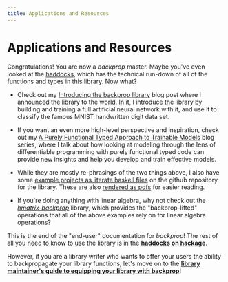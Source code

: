 ```yaml
---
title: Applications and Resources
---
```


Applications and Resources
==========================

Congratulations!  You are now a *backprop* master.  Maybe you've even looked at
the [haddocks][haddock], which has the technical run-down of all of the
functions and types in this library.  Now what?

*   Check out my [Introducing the backprop library][intro] blog post where I
    announced the library to the world.  In it, I introduce the library by
    building and training a full artificial neural network with it, and use it
    to classify the famous MNIST handwritten digit data set.

*   If you want an even more high-level perspective and inspiration, check out
    my [A Purely Functional Typed Approach to Trainable Models][models] blog
    series, where I talk about how looking at modeling through the lens of
    differentiable programming with purely functional typed code can provide
    new insights and help you develop and train effective models.

*   While they are mostly re-phrasings of the two things above, I also have
    some [example projects as literate haskell files][lhs] on the github
    repository for the library.  These are also [rendered as pdfs][renders] for
    easier reading.

*   If you're doing anything with linear algebra, why not check out the
    *[hmatrix-backprop][]* library, which provides the "backprop-lifted"
    operations that all of the above examples rely on for linear algebra
    operations?

[haddock]: https://hackage.haskell.org/package/backprop
[intro]: https://blog.jle.im/entry/introducing-the-backprop-library.html
[models]: https://blog.jle.im/entry/purely-functional-typed-models-1.html
[lhs]: https://github.com/mstksg/backprop/blob/master/samples
[renders]: https://github.com/mstksg/backprop/tree/master/renders
[hmatrix-backprop]: http://hackage.haskell.org/package/hmatrix-backprop

This is the end of the "end-user" documentation for *backprop*!  The rest of
all you need to know to use the library is in the **[haddocks on
hackage][haddock]**.

However, if you are a library writer who wants to offer your users the ability
to backpropagate your library functions, let's move on to the **[library
maintainer's guide to equipping your library with backprop][equipping]**!

[equipping]: https://backprop.jle.im/06-equipping-your-library.html
